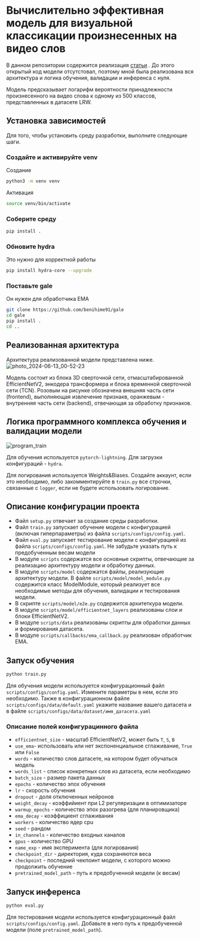# Вычислительно эффективная модель для визуальной классикации произнесенных на видео слов

В данном репозитории содержится реализация [статьи](https://www.researchgate.net/publication/360794222_Accurate_and_Resource-Efficient_Lipreading_with_Efficientnetv2_and_Transformers?enrichId=rgreq-f863c780260845c92418bc773235cd22-XXX&enrichSource=Y292ZXJQYWdlOzM2MDc5NDIyMjtBUzoxMTQzMTI4MTA5NTk5NTA2N0AxNjY4MDY3MjI5NDM5&el=1_x_2&_esc=publicationCoverPdf) . До этого открытый код модели отсутстовал, поэтому мной была реализована вся архитектура и логика обучения, валидации и инференса с нуля.

Модель предсказывает логарифм вероятности принадлежности произнесенного на видео слова к одному из 500 классов, представленных в датасете LRW.

## Установка зависимостей
Для того, чтобы установить среду разработки, выполните следующие шаги.

### Создайте и активируйте venv
Создание
```bash
python3 -m venv venv
```
Активация
```bash
source venv/bin/activate
```

### Соберите среду
```bash
pip install .
```

### Обновите hydra
Это нужно для корректной работы
```bash
pip install hydra-core --upgrade
```
### Поставьте gale
Он нужен для обработчика EMA 
```bash
git clone https://github.com/benihime91/gale
cd gale
pip install .
cd ..
```


## Реализованная архитектура
Архитектура реализованной модели представлена ниже.
![photo_2024-06-13_00-52-23](https://github.com/sadevans/EfLipSystem/assets/82286355/97dcf13e-f5d0-48e7-89b5-1869628d7248)

Модель состоит из блока 3D сверточной сети, отмасштабированной EfficientNetV2, энкодера трансформера и блока временной сверточной сети (TCN). Розовым на рисунке обозначена внешняя часть сети (frontend), выполняющая извлечение признакв, оранжевым - внутренняя часть сети (backend), отвечающая за обработку признаков.

## Логика программного комплекса обучения и валидации модели

![program_train](https://github.com/sadevans/EfLipReading/assets/82286355/45050acc-2723-4d0b-b673-11452c05e5ea)

Для обучения используется `pytorch-lightning`. Для загрузки конфигураций - `hydra`.

Для логирования используется Weights&Biases. Создайте аккаунт, если это необходимо, либо закомментируйте в `train.py` все строчки, связанные с `logger`, если не будете использовать логирование.
## Описание конфигурации проекта
- Файл `setup.py` отвечает за создание среды разработки.
- Файл `train.py` запускает обучение модели с конфигурацией (включая гиперпараметры) из файла `scripts/configs/config.yaml`.
- Файл `eval.py` запускает тестирование модели с конфигурацией из файла `scripts/configs/config.yaml`. Не забудьте указать путь к предобученным весам модели
- В модуле `scripts` содержатся все основные скрипты, отвечающие за реализацию архитектуру модели и обработку данных.
- В модуле `scripts/model` содержатся файлы, реализующие архитектуру модели. В файле `scripts/model/model_module.py` содержится класс ModelModule, который реализует все необходимые методы для обучения, валидации и тестирования модели.
- В скрипте `scripts/model/e2e.py` содержится архитеткура модели.
- В модуле `scripts/model/efficientnet_layers` реализованы слои и блоки EfficientNetV2.
- В модуле  `scripts/data` реализованы скрипты для обработки данных и формирования датасета.
- В модуле  `scripts/callbacks/ema_callback.py` реализован обработчик EMA.

## Запуск обучения
```bash
python train.py
```

Для обучения модели используется конфигурационный файл `scripts/configs/config.yaml`. Измените параметры в нем, если это необходимо. Также в конфигурационном файле `scripts/configs/data/default.yaml` укажите название вашего датасета и в файле `scripts/configs/data/dataset/имя_датасета.yaml`

### Описание полей конфигурацинного файла
- `efficientnet_size` - масштаб EfficientNetV2, может быть `T`, `S`, `B`
- `use_ema`- использовать или нет экспоненциальное сглаживание, `True` или `False`
- `words` - количество слов датасете, на котором будет обучаться модель
- `words_list` - список конкретных слов из датасета, если необходимо
- `batch_size` - размер пакета данных
- `epochs` - количество эпох обучения
- `lr` - скорость обучения
- `dropout` - доля отключенных нейронов
- `weight_decay` - коэффийиент при L2 регуляризации в оптимизаторе
- `warmup_epochs` - количество эпох разогрева (для планировщика)
- `ema_decay` - коэффициент сглаживания
- `workers` - количество ядер cpu
- `seed` - рандом
- `in_channels` - количество входных каналов
- `gpus` - количество GPU
- `name_exp` - имя эксперимента (для логирования)
- `checkpoint_dir` - директория, куда сохраняются веса
- `checkpoint` - последний чекпоинт модели, с которого можно продолжить обучение
- `pretrained_model_path` - путь к предобученной модели (к весам)
## Запуск инференса
```bash
python eval.py
```

Для тестирования модели используется конфигурационный файл `scripts/configs/config.yaml`. Добавьте в него путь к предобученной модели (поле `pretrained_model_path`). 
